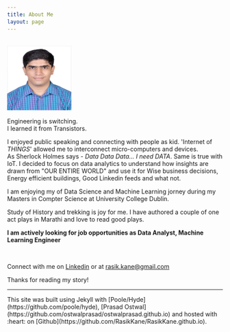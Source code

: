 ```yaml
---
title: About Me
layout: page
---
```


<br /> 
<img class="img-circle" src="/public/RASIK.jpg" width="150" height="150">

<p class="message">
 Engineering is switching.<br />
 I learned it from Transistors. 
</p>

I enjoyed public speaking and connecting with people as kid. 'Internet of *THINGS*' allowed me to interconnect  micro-computers and devices. <br />
As Sherlock Holmes says - *Data Data Data... I need DATA*. Same is true with IoT. I decided to focus on data analytics to understand how insights are drawn from "OUR ENTIRE WORLD" and use it for Wise business decisions, Energy efficient buildings, Good Linkedin feeds and what not.

I am enjoying my of Data Science and Machine Learning jorney during my Masters in Compter Science at University College Dublin.
<br /> 

Study of History and trekking is joy for me. I have authored a couple of one act plays in Marathi and love to read good plays. 

<p class="message">
 <b>I am actively looking for job opportunities as Data Analyst, Machine Learning Engineer</b>
</p>
<br />

Connect with me on [Linkedin](https://www.linkedin.com/in/kanerasik/) or at [rasik.kane@gmail.com](mailto:rasik.kane@gmail.com)

Thanks for reading my story!

<hr size="5" width="100%" align="left" color="black">
This site was built using Jekyll with [Poole/Hyde](https://github.com/poole/hyde), [Prasad Ostwal](https://github.com/ostwalprasad/ostwalprasad.github.io)  and hosted with :heart: on [Github](https://github.com/RasikKane/RasikKane.github.io). 


